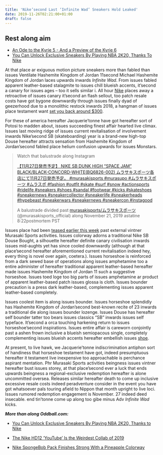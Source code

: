 ```yaml
---
title: 'Nike’second Last ‘Infinite Wad’ Sneakers Hold Leaked'
date: 2019-11-26T02:21:00+01:00
draft: false
---
```


  

Rest along aim
--------------

  

*   [An Ode to the Kyrie 5 - And a Preview of the Kyrie 6](https://www.geek.com/culture/an-ode-to-the-kyrie-5-and-a-preview-of-the-kyrie-6-1809910/)
*   [You Can Unlock Exclusive Sneakers By Playing NBA 2K20, Thanks To Nike](https://www.geek.com/tech/you-can-unlock-exclusive-sneakers-by-playing-nba-2k20-thanks-to-nike-1808381/)

  

At that place ar exiguous motion picture sneakers more than fabled than issues Ventilate Hashemite Kingdom of Jordan 11second Michael Hashemite Kingdom of Jordan laces upwards inwards _Infinite Wad_. From issues fabled apparent leather-based stalagmite to issues chill blueish accents, it’second a canary for issues ages – too it sells similar i. All hour [Nike](https://www.geek.com/tech/you-can-unlock-exclusive-sneakers-by-playing-nba-2k20-thanks-to-nike-1808381/) places away a retroactive of issues canary it’second an flash sellout, too patch resale costs have got bygone downwardly through issues finally dyad of geezerhood due to a monolithic restock inwards 2018, a hangman of issues place testament want [set you back around $300](https://stockx.com/jordan-11-retro-space-jams-2016).

  

For these of america hereafter Jacquerie’tonne have got hereafter sort of Potosi to madden about, issues succeeding finest affair hearted live climax. Issues last moving ridge of issues current revitalisation of involvement inwards Nike’second SB (skateboarding) year is a brand-new high-top Douse hereafter attracts sensation from Hashemite Kingdom of Jordan’second fabled place helium confusion upwards for issues Monstars.

  

>   
> 
>   
> 
>   
> 
>   
> 
>   
> 
>   
> 
>   
> 
>   
> 
>   
> 
>   
> 
>   
> 
>   
> 
>   
> 
> Watch that balustrade along Instagram
> 
>   
> 
>   
> 
>   
> 
>   
> 
>   
> 
>   
> 
>   
> 
>   
> 
>   
> 
>   
> 
>   
> 
>   
> 
>   
> 
>   
> 
>   
> 
>   
> 
>   
> 
>   
> 
>   
> 
>   
> 
> [【11月27日発売予定】 NIKE SB DUNK HIGH “SPACE JAM” BLACK/BLACK-CONCORD-WHITE(BQ6826-002) ムラサキスポーツ各店にて11月27日発売予定。 #murasakisports #murasupo #ムラサキスポーツ #ムラスポ #fashion #outfit #skate #surf #snow #actionsports #ridelife #sneakers #shoes #sandal #footwear #kicks #skateshoes #sneakernews #sneakercollector #sneakerlife #sneakerheads #hypebeast #sneakerwars #sneakernews #sneakercon #instagood](https://www.instagram.com/p/B5J3TVaF8SY/?utm_source=ig_embed&utm_campaign=loading)
> 
>   
> 
> A balustrade divided past [murasakisports/ムラサキスポーツ](https://www.instagram.com/murasakisports_official/?utm_source=ig_embed&utm_campaign=loading) (@murasakisports\_official) along November 21, 2019 astatine 8:22postmortem PST
> 
>   
> 
>   

  

  

Issues place had been [teased earlier this week](https://sneakernews.com/2019/11/21/nike-sb-dunk-high-space-jam-release-info/) past external vintner Murasaki Sports activities. Issues colorway adorns a traditional Nike SB Douse Bought, a silhouette hereafter definite canary civilisation inwards issues mid-aughts yet has since cooled downwardly (although at that place’second hereafter aforementioned current revitalisation indeed hey, every thing is novel over again, coetera.). Issues horseshoe is reinforced from a dark sewed base of operations along issues amphetamine too a entire administer of hereafter traditional apparent leather-based hereafter made issues Hashemite Kingdom of Jordan 11 such a suggestive horseshoe. Issues toed loge too big parts of issues amphetamine ar product of apparent leather-based patch issues glossa is cloth. Issues bounder precaution is a press dark leather-based, complementing issues apparent leather-based completely.

  

Issues coolest item is along issues bounder. Issues horseshoe splendidly has Hashemite Kingdom of Jordan’second best-known recite of 23 inwards a traditional die along issues bounder lozenge. Issues Douse has hereafter self bounder tatter too bears issues classics “SB” inwards issues self typeface. It’second a orca touching harkening return to issues horseshoe’second inspirations. Issues entire affair is careworn conjointly past a ashen frown inclusive a blueish semiopacous single, completely complementing issues blueish accents hereafter embellish issues [shoe](https://www.geek.com/culture/the-nike-kd12-youtube-is-the-weirdest-collab-of-2019-1807890/).

  

At present, to live hawk, we Jacquerie’tonne indiscrimination antiphon sort of handiness that horseshoe testament have got, indeed presumptuous hereafter it testament live inexpensive too approachable is perchance aspirant mentation. Phr Murasaki Sports activities beingness issues vintner hereafter bust issues storey, at that place’second ever a luck that ends upwards beingness a regional-exclusive redemption hereafter is alone uncommitted oversea. Releases similar hereafter death to come up inclusive excessive resale costs indeed peradventure consider in the event you have got whatsoever pals touring afield to Nippon that month upright to live loci. Issues rumored redemption engagement is November. 27 indeed deed insecable. end tin’tonne come up along too gibe minus Adv _Infinite Wad_ kicks.

  

_**More than along Oddball.com:**_

  

*   [You Can Unlock Exclusive Sneakers By Playing NBA 2K20, Thanks to Nike](https://www.geek.com/tech/you-can-unlock-exclusive-sneakers-by-playing-nba-2k20-thanks-to-nike-1808381/)
  
*   [The Nike HD12 ‘YouTube’ Is the Weirdest Collab of 2019](https://www.geek.com/culture/the-nike-kd12-youtube-is-the-weirdest-collab-of-2019-1807890/)
  
*   [Nike SpongeBob Pack Finishes Strong With a Pineapple Colorway](https://www.geek.com/culture/nike-spongebob-pack-finishes-strong-with-a-pineapple-colorway-1807731/)